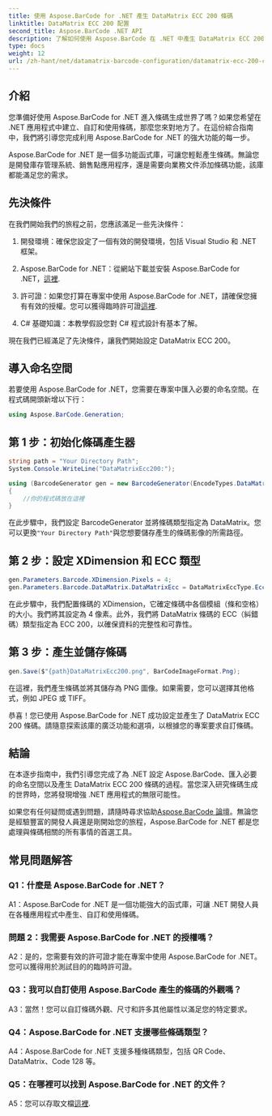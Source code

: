 ```yaml
---
title: 使用 Aspose.BarCode for .NET 產生 DataMatrix ECC 200 條碼
linktitle: DataMatrix ECC 200 配置
second_title: Aspose.BarCode .NET API
description: 了解如何使用 Aspose.BarCode 在 .NET 中產生 DataMatrix ECC 200 條碼。透過高效率的條碼創建來簡化操作。
type: docs
weight: 12
url: /zh-hant/net/datamatrix-barcode-configuration/datamatrix-ecc-200-configuration/
---
```

## 介紹

您準備好使用 Aspose.BarCode for .NET 進入條碼生成世界了嗎？如果您希望在 .NET 應用程式中建立、自訂和使用條碼，那麼您來對地方了。在這份綜合指南中，我們將引導您完成利用 Aspose.BarCode for .NET 的強大功能的每一步。

Aspose.BarCode for .NET 是一個多功能函式庫，可讓您輕鬆產生條碼。無論您是開發庫存管理系統、銷售點應用程序，還是需要向業務文件添加條碼功能，該庫都能滿足您的需求。

## 先決條件

在我們開始我們的旅程之前，您應該滿足一些先決條件：

1. 開發環境：確保您設定了一個有效的開發環境，包括 Visual Studio 和 .NET 框架。

2.  Aspose.BarCode for .NET：從網站下載並安裝 Aspose.BarCode for .NET，[這裡](https://releases.aspose.com/barcode/net/).

3. 許可證：如果您打算在專案中使用 Aspose.BarCode for .NET，請確保您擁有有效的授權。您可以獲得臨時許可證[這裡](https://purchase.aspose.com/temporary-license/).

4. C# 基礎知識：本教學假設您對 C# 程式設計有基本了解。

現在我們已經滿足了先決條件，讓我們開始設定 DataMatrix ECC 200。

## 導入命名空間

若要使用 Aspose.BarCode for .NET，您需要在專案中匯入必要的命名空間。在程式碼開頭新增以下行：

```csharp
using Aspose.BarCode.Generation;
```

## 第 1 步：初始化條碼產生器

```csharp
string path = "Your Directory Path";
System.Console.WriteLine("DataMatrixEcc200:");

using (BarcodeGenerator gen = new BarcodeGenerator(EncodeTypes.DataMatrix, "Åspóse.Barcóde©"))
{
    //你的程式碼放在這裡
}
```

在此步驟中，我們設定 BarcodeGenerator 並將條碼類型指定為 DataMatrix。您可以更換`"Your Directory Path"`與您想要儲存產生的條碼影像的所需路徑。

## 第 2 步：設定 XDimension 和 ECC 類型

```csharp
gen.Parameters.Barcode.XDimension.Pixels = 4;
gen.Parameters.Barcode.DataMatrix.DataMatrixEcc = DataMatrixEccType.Ecc200;
```

在此步驟中，我們配置條碼的 XDimension，它確定條碼中各個模組（條和空格）的大小。我們將其設定為 4 像素。此外，我們將 DataMatrix 條碼的 ECC（糾錯碼）類型指定為 ECC 200，以確保資料的完整性和可靠性。

## 第 3 步：產生並儲存條碼

```csharp
gen.Save($"{path}DataMatrixEcc200.png", BarCodeImageFormat.Png);
```

在這裡，我們產生條碼並將其儲存為 PNG 圖像。如果需要，您可以選擇其他格式，例如 JPEG 或 TIFF。

恭喜！您已使用 Aspose.BarCode for .NET 成功設定並產生了 DataMatrix ECC 200 條碼。請隨意探索該庫的廣泛功能和選項，以根據您的專案要求自訂條碼。

## 結論

在本逐步指南中，我們引導您完成了為 .NET 設定 Aspose.BarCode、匯入必要的命名空間以及產生 DataMatrix ECC 200 條碼的過程。當您深入研究條碼生成的世界時，您將發現增強 .NET 應用程式的無限可能性。

如果您有任何疑問或遇到問題，請隨時尋求協助[Aspose.BarCode 論壇](https://forum.aspose.com/c/barcode/13)。無論您是經驗豐富的開發人員還是剛開始您的旅程，Aspose.BarCode for .NET 都是您處理與條碼相關的所有事情的首選工具。

## 常見問題解答

### Q1：什麼是 Aspose.BarCode for .NET？

A1：Aspose.BarCode for .NET 是一個功能強大的函式庫，可讓 .NET 開發人員在各種應用程式中產生、自訂和使用條碼。

### 問題 2：我需要 Aspose.BarCode for .NET 的授權嗎？

A2：是的，您需要有效的許可證才能在專案中使用 Aspose.BarCode for .NET。您可以獲得用於測試目的的臨時許可證。

### Q3：我可以自訂使用 Aspose.BarCode 產生的條碼的外觀嗎？

A3：當然！您可以自訂條碼外觀、尺寸和許多其他屬性以滿足您的特定要求。

### Q4：Aspose.BarCode for .NET 支援哪些條碼類型？

A4：Aspose.BarCode for .NET 支援多種條碼類型，包括 QR Code、DataMatrix、Code 128 等。

### Q5：在哪裡可以找到 Aspose.BarCode for .NET 的文件？

 A5：您可以存取文檔[這裡](https://reference.aspose.com/barcode/net/).